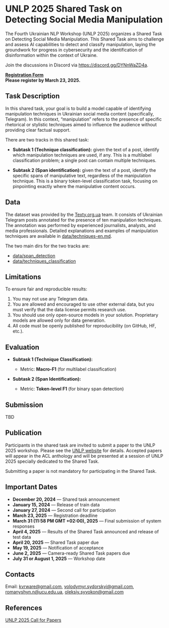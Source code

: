 # UNLP 2025 Shared Task on Detecting Social Media Manipulation

The Fourth Ukrainian NLP Workshop (UNLP 2025) organizes a Shared Task on Detecting Social Media Manipulation. This Shared Task aims to challenge and assess AI capabilities to detect and classify manipulation, laying the groundwork for progress in cybersecurity and the identification of disinformation within the context of Ukraine.

Join the discussions in Discord via https://discord.gg/DYNnWaZD4a.

**[Registration Form](https://forms.gle/1gUDifzUtTw4E4rc9)**  
**Please register by March 23, 2025.**

## Task Description

In this shared task, your goal is to build a model capable of identifying manipulation techniques in Ukrainian social media content (specifically, Telegram). In this context, “manipulation” refers to the presence of specific rhetorical or stylistic techniques aimed to influence the audience without providing clear factual support.

There are two tracks in this shared task:
- **Subtask 1 (Technique classification):** given the text of a post, identify which manipulation techniques are used, if any. This is a multilabel classification problem; a single post can contain multiple techniques.

- **Subtask 2 (Span identification):** given the text of a post, identify the specific spans of manipulative text, regardless of the manipulation technique. This is a binary token-level classification task, focusing on pinpointing exactly where the manipulative content occurs.

## Data

The dataset was provided by the [Texty.org.ua](https://texty.org.ua/) team. It consists of Ukrainian Telegram posts annotated for the presence of ten manipulation techniques. The annotation was performed by experienced journalists, analysts, and media professionals. Detailed explanations and examples of manipulation techniques are available in [data/techniques-en.md](./data/techniques-en.md).

The two main dirs for the two tracks are:
- [data/span_detection](./data/span_detection)
- [data/techniques_classification](./data/techniques_classification)

## Limitations

To ensure fair and reproducible results:

1. You may not use any Telegram data.
2. You are allowed and encouraged to use other external data, but you must verify that the data license permits research use.
3. You should use only open-source models in your solution. Proprietary models are allowed only for data generation.
4. All code must be openly published for reproducibility (on GitHub, HF, etc.).

## Evaluation

- **Subtask 1 (Technique Classification):**  
  - Metric: **Macro-F1** (for multilabel classification)

- **Subtask 2 (Span Identification):**  
  - Metric: **Token-level F1** (for binary span detection)

## Submission

TBD

## Publication

Participants in the shared task are invited to submit a paper to the UNLP 2025 workshop. Please see the [UNLP website](https://unlp.org.ua/call-for-papers/) for details. Accepted papers will appear in the ACL anthology and will be presented at a session of UNLP 2025 specially dedicated to the Shared Task.

Submitting a paper is not mandatory for participating in the Shared Task.

## Important Dates

- **December 20, 2024** — Shared task announcement  
- **January 15, 2024** — Release of train data  
- **January 27, 2024** — Second call for participation
- **March 23, 2025** — Registration deadline
- **March 31 (11:58 PM GMT +02:00), 2025** — Final submission of system responses  
- **April 4, 2025** — Results of the Shared Task announced and release of test data  
- **April 20, 2025** — Shared Task paper due  
- **May 19, 2025** — Notification of acceptance  
- **June 2, 2025** — Camera-ready Shared Task papers due  
- **July 31 or August 1, 2025** — Workshop date

## Contacts

Email: [kvrware@gmail.com](mailto:kvrware@gmail.com), [volodymyr.sydorskyi@gmail.com](mailto:volodymyr.sydorskyi@gmail.com), [romanyshyn.n@ucu.edu.ua](mailto:romanyshyn.n@ucu.edu.ua), [oleksiy.syvokon@gmail.com](mailto:oleksiy.syvokon@gmail.com)

## References

[UNLP 2025 Call for Papers](https://unlp.org.ua/call-for-papers/)


